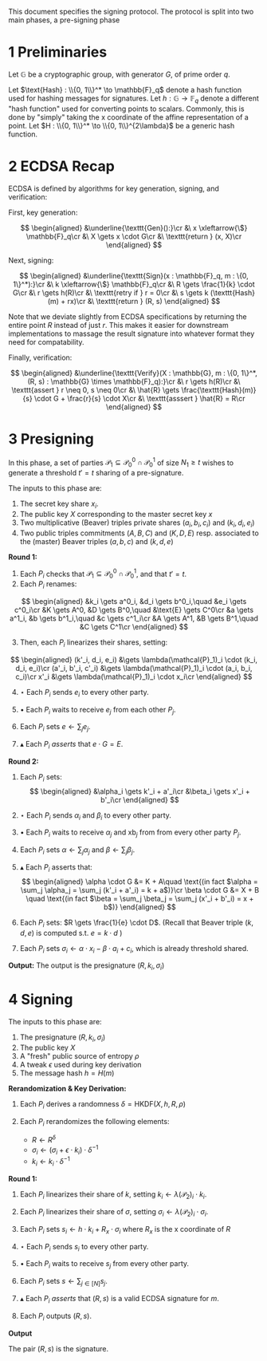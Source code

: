 This document specifies the signing protocol.
The protocol is split into two main phases, a pre-signing phase

# 1 Preliminaries

Let $\mathbb{G}$ be a cryptographic group, with generator $G$, of prime order $q$.

Let $\text{Hash} : \\{0, 1\\}^* \to \mathbb{F}_q$ denote a hash function used for hashing messages
for signatures.
Let $h : \mathbb{G} \to \mathbb{F}_q$ denote a different "hash function" used for converting points to scalars.
Commonly, this is done by "simply" taking the x coordinate of the affine
representation of a point.
Let $H : \\{0, 1\\}^* \to \\{0, 1\\}^{2\lambda}$ be a generic hash function.

# 2 ECDSA Recap

ECDSA is defined by algorithms for key generation, signing, and verification:

First, key generation:

$$
\begin{aligned}
&\underline{\texttt{Gen}():}\cr
&\ x \xleftarrow{\$} \mathbb{F}_q\cr
&\ X \gets x \cdot G\cr
&\ \texttt{return } (x, X)\cr
\end{aligned}
$$

Next, signing:

$$
\begin{aligned}
&\underline{\texttt{Sign}(x : \mathbb{F}_q, m : \{0, 1\}^*):}\cr
&\ k \xleftarrow{\$} \mathbb{F}_q\cr
&\ R \gets \frac{1}{k} \cdot G\cr
&\ r \gets h(R)\cr
&\ \texttt{retry if } r = 0\cr
&\ s \gets k (\texttt{Hash}(m) + rx)\cr
&\ \texttt{return } (R, s)
\end{aligned}
$$

Note that we deviate slightly from ECDSA specifications by returning
the entire point $R$ instead of just $r$.
This makes it easier for downstream implementations to massage
the result signature into whatever format they need for compatability.

Finally, verification:

$$
\begin{aligned}
&\underline{\texttt{Verify}(X : \mathbb{G}, m : \{0, 1\}^*, (R, s) : \mathbb{G} \times \mathbb{F}_q):}\cr
&\ r \gets h(R)\cr
&\ \texttt{assert } r \neq 0, s \neq 0\cr
&\ \hat{R} \gets \frac{\texttt{Hash}(m)}{s} \cdot G + \frac{r}{s} \cdot X\cr
&\ \texttt{asssert } \hat{R} = R\cr
\end{aligned}
$$

# 3 Presigning

In this phase, a set of parties $\mathcal{P}_ 1 \subseteq \mathcal{P}_ 0^0 \cap \mathcal{P}^1_ 0$
of size $N_1 \geq t$ wishes to generate a threshold $t' = t$ sharing
of a pre-signature.

The inputs to this phase are:

1) The secret key share $x_i$.
2) The public key $X$ corresponding to the master secret key $x$
3) Two multiplicative (Beaver) triples private shares $(a_i, b_i, c_i)$ and $(k_i, d_i, e_i)$
4) Two public triples commitments $(A, B, C)$ and $(K, D, E)$
resp. associated to the (master) Beaver triples $(a, b, c)$ and $(k, d, e)$



**Round 1:**

1. Each $P_i$ checks that $\mathcal{P}_1 \subseteq \mathcal{P}_0^0 \cap \mathcal{P}_0^1$, and that $t' = t$.
2. Each $P_i$ renames:

$$
\begin{aligned}
&k_i \gets a^0_i, &d_i \gets b^0_i,\quad &e_i \gets c^0_i\cr
&K \gets A^0, &D \gets B^0,\quad &\text{E} \gets C^0\cr
&a \gets a^1_i, &b \gets b^1_i,\quad &c \gets c^1_i\cr
&A \gets A^1, &B \gets B^1,\quad &C \gets C^1\cr
\end{aligned}
$$

3. Then, each $P_i$ linearizes their shares, setting:

$$
\begin{aligned}
(k'_i, d_i, e_i) &\gets \lambda(\mathcal{P}_1)_i \cdot (k_i, d_i, e_i)\cr
(a'_i, b'_i, c'_i) &\gets \lambda(\mathcal{P}_1)_i \cdot (a_i, b_i, c_i)\cr
x'_i &\gets \lambda(\mathcal{P}_1)_i \cdot x_i\cr
\end{aligned}
$$

4. $\star$ Each $P_i$ sends $e_i$ to every other party.

5. $\bullet$ Each $P_i$ waits to receive $e_j$ from each other $P_j$.
6. Each $P_i$ sets $e \gets \sum_j e_j$.
7. $\blacktriangle$ Each $P_i$ *asserts* that $e \cdot G = E$.

**Round 2:**

1. Each $P_i$ sets:
$$
\begin{aligned}
&\alpha_i \gets k'_i + a'_i\cr
&\beta_i \gets x'_i + b'_i\cr
\end{aligned}
$$
2. $\star$ Each $P_i$ sends $\alpha_i$ and $\beta_i$ to every other party.

3. $\bullet$ Each $P_i$ waits to receive $\alpha_j$ and $\text{xb}_j$ from from every other party $P_j$.
4. Each $P_i$ sets $\alpha \gets \sum_j \alpha_j$ and $\beta \gets \sum_j \beta_j$.
5. $\blacktriangle$ Each $P_i$ asserts that:
$$
\begin{aligned}
\alpha \cdot G &= K + A\quad \text{(in fact $\alpha = \sum_j \alpha_j =  \sum_j (k'_i + a'_i) = k + a$)}\cr
\beta \cdot G &= X + B \quad \text{(in fact $\beta = \sum_j \beta_j =  \sum_j (x'_i + b'_i) = x + b$)}
\end{aligned}
$$

6. Each $P_i$ sets: $R \gets \frac{1}{e} \cdot D$. (Recall that Beaver triple $(k,d,e)$ is computed s.t. $e = k\cdot d$ )
7. Each $P_i$ sets $\sigma_i \gets \alpha \cdot x_i - \beta \cdot a_i + c_i$, which is already threshold shared.

**Output:**
The output is the presignature $(R, k_i, \sigma_i)$
# 4 Signing

The inputs to this phase are:
1) The presignature $(R, k_i, \sigma_i)$
2) The public key $X$
3) A "fresh" public source of entropy $\rho$
4) A tweak $\epsilon$ used during key derivation
5) The message hash $h= H(m)$

**Rerandomization & Key Derivation:**
1. Each $P_i$ derives a randomness $\delta = \mathsf{HKDF}(X, h, R, \rho)$
2. Each $P_i$ rerandomizes the following elements:

    * $R  \gets R^\delta$
    * $\sigma_i \gets (\sigma_i + \epsilon \cdot k_i) \cdot \delta^{-1}$
    * $k_i \gets k_i \cdot \delta^{-1}$

**Round 1:**

1. Each $P_i$ linearizes their share of $k$, setting $k_i \gets \lambda(\mathcal{P}_2)_i \cdot k_i$.
2. Each $P_i$ linearizes their share of $\sigma$, setting $\sigma_i \gets \lambda(\mathcal{P}_2)_i \cdot \sigma_i$.
3. Each $P_i$ sets $s_i \gets h \cdot k_i + R_x \cdot \sigma_i$ where $R_x$ is the x coordinate of $R$
4. $\star$ Each $P_i$ sends $s_i$ to every other party.


1. $\bullet$ Each $P_i$ waits to receive $s_j$ from every other party.
2. Each $P_i$ sets $s \gets \sum_{j \in [N]} s_j$.
3. $\blacktriangle$ Each $P_i$ *asserts* that $(R, s)$ is a valid ECDSA signature for $m$.
4. Each $P_i$ outputs $(R, s)$.

**Output**

The pair $(R, s)$ is the signature.

